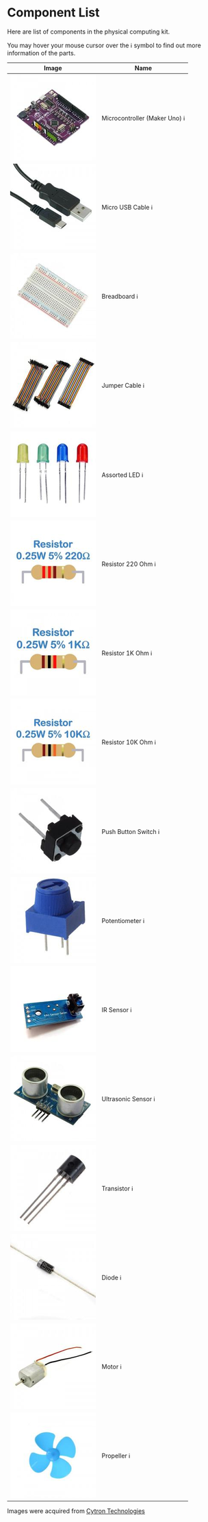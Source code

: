 # Component List

Here are list of components in the physical computing kit.

You may hover your mouse cursor over the ℹ️ symbol to find out more information of the parts.

| Image                                     | Name          |
| ------------------------------------------| ------------------ |
| ![Maker Uno](images/component/MakerUno.jpg)   | Microcontroller (Maker Uno) <span title="The Maker Uno is like the brain of your project. It's a tiny computer that follows your instructions and makes things happen. Imagine it as the conductor of an orchestra, telling each part what to do.">ℹ️</span> |
| ![USB Cable](images/component/usbCable.jpg)   | Micro USB Cable <span title="This is the cable that connects the Maker Uno to a computer or power source. It's like the power cord for your project, helping it come to life.">ℹ️</span>|
| ![Breadboard](images/component/Breadboard.jpg)| Breadboard <span title="The breadboard is like the stage where all the electronic parts gather to perform. It lets us experiment with different parts without needing to glue them together.">ℹ️</span>|
| ![Jumper Cables](images/component/JumperCable.jpg)| Jumper Cable <span title="Jumper cables are like the pathways that connect different parts on the stage (breadboard). They help parts talk to each other and work together.">ℹ️</span>|
| ![LEDs](images/component/led.jpg)             | Assorted LED <span title="LEDs are like tiny flashlights for your project. They light up when the Maker Uno tells them to, creating beautiful colors and effects.">ℹ️</span>|
| ![220-ohm Resistor](images/component/resistor220.jpg)| Resistor 220 Ohm <span title="The 220-ohm resistor is like a traffic cop for electricity. It helps control the flow so that the LEDs don't get too much power and stay safe.">ℹ️</span>|
| ![1K-ohm Resistor](images/component/resistor1k.jpg)| Resistor 1K Ohm <span title="The 1K-ohm resistor is like a helper for the electricity. It makes sure everything gets just the right amount of power to work well together.">ℹ️</span>|
| ![10K-ohm Resistor](images/component/resistor10k.jpg)| Resistor 10K Ohm <span title="The 10K-ohm resistor is another helper for electricity. It's often used in special jobs, like helping the Maker Uno talk to sensors.">ℹ️</span>|
| ![Push Button](images/component/pushButton.jpg)| Push Button Switch <span title="The push button is like a magical switch. When you press it, it tells the Maker Uno to do something special, like turning on a light or making a sound.">ℹ️</span>|
| ![Potentiometer](images/component/Potentiometer.jpg)| Potentiometer <span title="The potentiometer is like a volume knob for your project. It helps control how bright the lights are or how loud the sounds can be.">ℹ️</span>|
| ![IR Sensor](images/component/irSensor.jpg)| IR Sensor <span title="The IR sensor is like a superhero with a special power – it can see things that our eyes can't. It's often used for secret missions, like detecting invisible signals.">ℹ️</span>|
| ![Ultrasonic Sensor](images/component/ultrasonic.jpg)| Ultrasonic Sensor <span title="The ultrasonic sensor is like a bat with super hearing. It uses sound waves to find out how far away things are, helping our projects avoid obstacles.">ℹ️</span>|
| ![Transistor](images/component/transistor.jpg)| Transistor <span title="The transistor is like a tiny robot. It helps control the flow of electricity and is crucial for making our projects do more advanced tasks.">ℹ️</span>|
| ![Diode](images/component/Diode.jpg)         | Diode <span title="The diode is like a one-way street for electricity. It ensures that the electrical traffic only goes in the right direction, keeping things organized.">ℹ️</span>|
| ![Motor](images/component/Motor.jpg)         | Motor <span title="The motor is the muscle of our project. When the Maker Uno says, 'Move!' the motor starts spinning or moving something, bringing our creations to life.">ℹ️</span>|
| ![Propeller](images/component/Propeller.jpg)| Propeller <span title="The propeller is like the fan on an airplane. It spins around and helps our projects move through the air, making them soar and glide.">ℹ️</span>|

Images were acquired from [Cytron Technologies](https://my.cytron.io/p-maker-uno-learning-box-everything-you-need-to-start-making)
